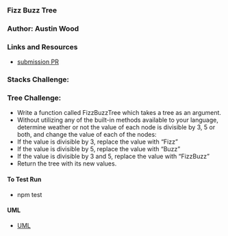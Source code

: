 ### Fizz Buzz Tree
### Author: Austin Wood

### Links and Resources
* [submission PR](https://github.com/austin-wood-401-advanced-javascript/data-structures-and-algorithms/pull/12)
  
### Stacks Challenge:

### Tree Challenge:
* Write a function called FizzBuzzTree which takes a tree as an argument.
* Without utilizing any of the built-in methods available to your language, determine weather or not the value of each node is divisible by 3, 5 or both, and change the value of each of the nodes:
* If the value is divisible by 3, replace the value with “Fizz”
* If the value is divisible by 5, replace the value with “Buzz”
* If the value is divisible by 3 and 5, replace the value with “FizzBuzz”
* Return the tree with its new values.

#### To Test Run
* npm test


#### UML
* [UML]()
